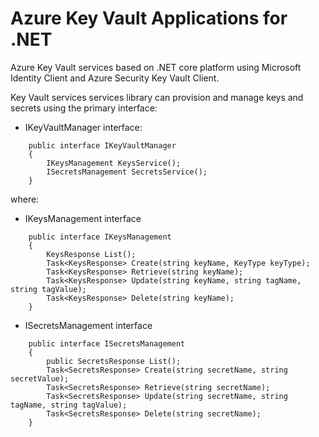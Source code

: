 Azure Key Vault Applications for .NET
=====================================

Azure Key Vault services based on .NET core platform using Microsoft Identity Client and Azure Security Key Vault Client.

Key Vault services services library can provision and manage keys and secrets using the primary interface:

* IKeyVaultManager interface:

```
    public interface IKeyVaultManager
    {
        IKeysManagement KeysService();
        ISecretsManagement SecretsService();
    }
```
where:

* IKeysManagement interface

```
    public interface IKeysManagement
    {
        KeysResponse List();
        Task<KeysResponse> Create(string keyName, KeyType keyType);
        Task<KeysResponse> Retrieve(string keyName);
        Task<KeysResponse> Update(string keyName, string tagName, string tagValue);
        Task<KeysResponse> Delete(string keyName);
    }
```

* ISecretsManagement interface

```
    public interface ISecretsManagement
    {
        public SecretsResponse List();
        Task<SecretsResponse> Create(string secretName, string secretValue);
        Task<SecretsResponse> Retrieve(string secretName);
        Task<SecretsResponse> Update(string secretName, string tagName, string tagValue);
        Task<SecretsResponse> Delete(string secretName);
    }
```